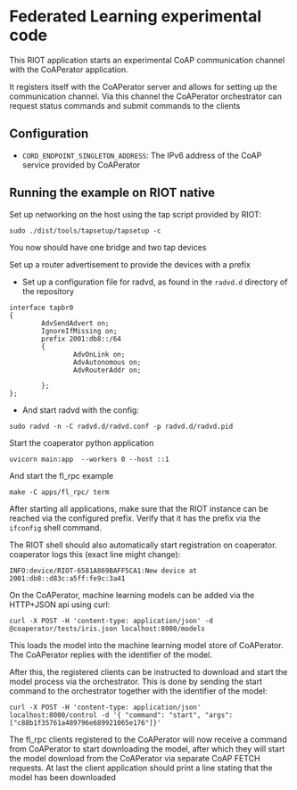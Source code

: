 Federated Learning experimental code
====================================

This RIOT application starts an experimental CoAP communication channel with the
CoAPerator application.

It registers itself with the CoAPerator server and allows for setting up the
communication channel. Via this channel the CoAPerator orchestrator can request
status commands and submit commands to the clients

## Configuration

- `CORD_ENDPOINT_SINGLETON_ADDRESS`: The IPv6 address of the CoAP service
provided by CoAPerator


## Running the example on RIOT native

Set up networking on the host using the tap script provided by RIOT:

```Shellsession
sudo ./dist/tools/tapsetup/tapsetup -c
```

You now should have one bridge and two tap devices

Set up a router advertisement to provide the devices with a prefix

- Set up a configuration file for radvd, as found in the `radvd.d` directory of
the repository

```
interface tapbr0
{
        AdvSendAdvert on;
        IgnoreIfMissing on;
        prefix 2001:db8::/64
        {
                AdvOnLink on;
                AdvAutonomous on;
                AdvRouterAddr on;

        };
};
```

- And start radvd with the config:

```
sudo radvd -n -C radvd.d/radvd.conf -p radvd.d/radvd.pid
```

Start the coaperator python application

```
uvicorn main:app  --workers 0 --host ::1
```

And start the fl_rpc example

```
make -C apps/fl_rpc/ term
```

After starting all applications, make sure that the RIOT instance can be reached
via the configured prefix. Verify that it has the prefix via the `ifconfig` shell
command.

The RIOT shell should also automatically start registration on coaperator.
coaperator logs this (exact line might change):

```
INFO:device/RIOT-6581A869BAFF5CA1:New device at 2001:db8::d83c:a5ff:fe9c:3a41
```

On the CoAPerator, machine learning models can be added via the HTTP+JSON api
using curl:

```
curl -X POST -H 'content-type: application/json' -d @coaperator/tests/iris.json localhost:8000/models
```

This loads the model into the machine learning model store of CoAPerator. The
CoAPerator replies with the identifier of the model.

After this, the registered clients can be instructed to download and start the
model process via the orchestrator.
This is done by sending the start command to the orchestrator together with the
identifier of the model:

```
curl -X POST -H 'content-type: application/json'  localhost:8000/control -d '{ "command": "start", "args": ["c88b1f35761a489796e689921065e176"]}'
```

The fl_rpc clients registered to the CoAPerator will now receive a command from
CoAPerator to start downloading the model, after which they will start the
model download from the CoAPerator via separate CoAP FETCH requests.
At last the client application should print a line stating that the model has
been downloaded
